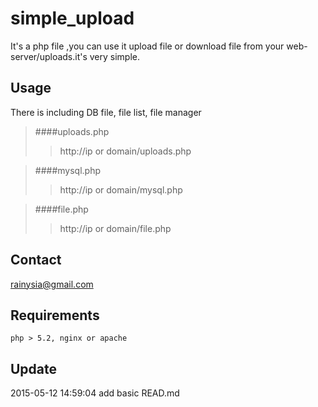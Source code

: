 simple_upload
=============

It's a php file ,you can use it upload file or download file from your web-server/uploads.it's very simple.


Usage
----------------------------------------

There is including DB file, file list, file manager

>####uploads.php
>> http://ip or domain/uploads.php

>####mysql.php
>> http://ip or domain/mysql.php

>####file.php
>> http://ip or domain/file.php


Contact
----------------------------------------
<rainysia@gmail.com>



Requirements
----------------------------------------

    php > 5.2, nginx or apache


Update
----------------------------------------
2015-05-12 14:59:04 add basic READ.md<br />

